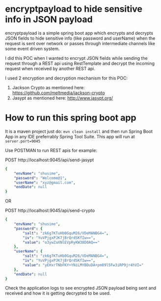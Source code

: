# encryptpayload to hide sensitive info in JSON payload

encryptpayload is a simple spring boot app which encrypts and decrypts JSON fields to hide sensitive info (like password and userName) when the request is sent over network or passes through intermediate channels like some event driven system.

I did this POC when I wanted to encrypt JSON fields while sending the request through a REST api using RestTemplate and decrypt the incoming request when received by another REST api.

I used 2 encryption and decryption mechanism for this POC:

1. Jackson Crypto as mentioned here: https://github.com/meltmedia/jackson-crypto
2. Jasypt as mentioned here: http://www.jasypt.org/

# How to run this spring boot app

It is a maven project just do: `mvn clean install` and then run Spring Boot App in any IDE preferrably Spring Tool Suite.
This app will run at `server.port=9045`

Use POSTMAN to run REST apis for example:

POST http://localhost:9045/api/send-jasypt
```yaml
{
    "envName": "shusime",
    "password": "Welcome@1",
    "userName": "xyz@gmail.com",
    "endDate": null
}
```
OR

POST http://localhost:9045/api/send-crypto
```yaml
{
    "envName": "shusime",
    "password": {
        "salt": "zk6g7KTuHb0GquM26/VDeMANBG4=",
        "iv": "YuVPjgxPJK7jBrQrdSKfIw==",
        "value": "o3ywZaXNlEVpRyKW38D0AQ=="
    },
    "userName": {
        "salt": "zk6g7KTuHb0GquM26/VDeMANBG4=",
        "iv": "YuVPjgxPJK7jBrQrdSKfIw==",
        "value": "yEHxrTNbFKY+YNiLMYBDuDA+pm89l5Fw3iRP9jr4hVI="
    },
    "endDate": null
}
```

Check the application logs to see encrypted JSON payload being sent and received and how it is getting decrypted to be used.
